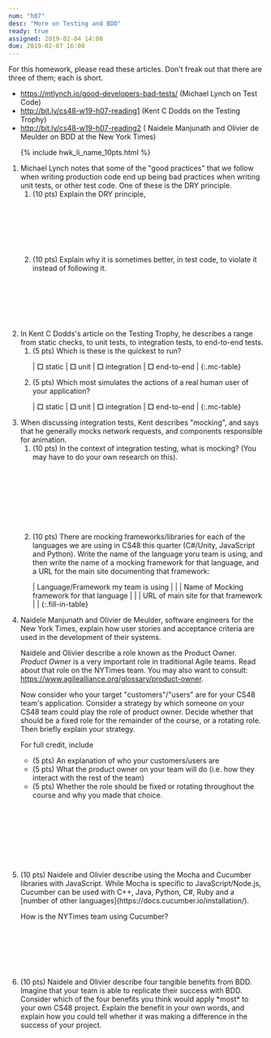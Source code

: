 ```yaml
---
num: "h07"
desc: "More on Testing and BDD"
ready: true
assigned: 2019-02-04 14:00
due: 2019-02-07 16:00
---
```


<div style="display:none;">https://ucsb-cs48.github.io/w19/hwk/h07/</div>

For this homework, please read these articles.   Don't freak out that there are three of them; each is short.

* <https://mtlynch.io/good-developers-bad-tests/> (Michael Lynch on Test Code)
* <http://bit.ly/cs48-w19-h07-reading1> (Kent C Dodds on the Testing Trophy)
* <http://bit.ly/cs48-w19-h07-reading2> ( Naidele Manjunath and Olivier de Meulder on BDD at the New York Times)

<ol>

{% include hwk_li_name_10pts.html %}

<li style="margin-bottom:0em;" markdown="1">  Michael Lynch notes that some of the "good practices" that we follow when writing production code end up being bad practices when writing unit tests, or other test code.   One of these is the DRY principle.

<ol>

<li style="margin-bottom:8em;" markdown="1"> (10 pts)  Explain the DRY principle, 
</li>

<li style="margin-bottom:8em;" markdown="1"> (10 pts) Explain why it is sometimes better, in test code, to violate it instead of following it.

</li>

</ol>


</li>



<li markdown="1"> In Kent C Dodds's article on the Testing Trophy, he describes a range from static checks, to unit tests, to integration tests, to end-to-end tests.


<ol>
<li style="margin-bottom:1em;" markdown="1"> (5 pts) Which is these is the quickest to run?

<style>
.mc-table b { font-size: 200%; color: black; }
.mc-table td { padding-left: 1em; padding-right: 4em; }
.mc-table * td { border: none; }
</style>

| <b>☐</b> static | <b>☐</b> unit | <b>☐</b> integration | <b>☐</b> end-to-end |
{:.mc-table}


</li>

<li style="margin-bottom:0em;" markdown="1"> (5 pts) Which most simulates the actions of a real human user of your application?

| <b>☐</b> static | <b>☐</b> unit | <b>☐</b> integration | <b>☐</b> end-to-end | 
{:.mc-table}

</li>
</ol>

<div class="pagebreak">
</div>


</li>

<li style="margin-bottom:1em;" > When discussing integration tests, Kent describes "mocking", and says that he generally mocks
network requests, and components responsible for animation.  

<ol>
  
<li style="margin-bottom:10em;"> (10 pts) In the context of integration testing, what is mocking? (You may have to do your own research on this).
</li>
  
<li style="margin-bottom:1em;" markdown="1"> (10 pts) There are mocking frameworks/libraries for each of the languages we are using in CS48 this quarter (C#/Unity, JavaScript and Python).   Write the name of the language yoru team is using, and then write the name  of a mocking framework for that language, and a URL for the main site documenting that framework:

<style>
.fill-in-table td:last-of-type { width: 40em; line-height: 2.5em;}
.fill-in-table td:first-of-type { font-family: Arial Narrow, sans-serif; font-size: 80%; padding: 2px;}
</style>

| Language/Framework my team is using  | |
| Name of Mocking framework for that language | |
| URL of main site for that framework |  |
{:.fill-in-table}
  
</li>  

</ol>
  
</li>

<li style="margin-bottom:10em;" markdown="1"> Naidele Manjunath and Olivier de Meulder, software engineers for the New York Times, explain how user stories and acceptance criteria are used in the development of their systems.

Naidele and Olivier describe a role known as the Product Owner.  *Product Owner* is a very important role in traditional Agile teams.  Read about that role on the NYTimes team.  You may also want to consult: https://www.agilealliance.org/glossary/product-owner.

Now consider who your target "customers"/"users" are for your CS48 team's application.   Consider a strategy by which someone on your  CS48 team could play the role of product owner.    Decide whether that should be a fixed role for the remainder of the course, or a rotating role.  Then briefly explain your strategy.  

For full credit, include 
* (5 pts) An explanation of who your customers/users are
* (5 pts) What the product owner on your team will do (i.e. how they interact with the rest of the team)
* (5 pts) Whether the role should be fixed or rotating throughout the course and why you made that choice.


</li>

<li style="margin-bottom:8em;" markdown="1"> (10 pts) Naidele and Olivier describe using the Mocha and Cucumber libraries with JavaScript.  While Mocha is specific to JavaScript/Node.js, Cucumber can be used with C++, Java, Python, C#, Ruby and a [number of other languages](https://docs.cucumber.io/installation/).

How is the NYTimes team using Cucumber?

</li>

<li style="margin-bottom:0em;" markdown="1"> (10 pts) Naidele and Olivier describe four tangible benefits from BDD.  Imagine that your team is able to replicate their success with BDD.    Consider which of the four benefits you think would apply *most* to your own CS48 project.  Explain the benefit in your own words, and explain how you could tell whether it was making a difference in the success of your project. 
</li>



</ol>
